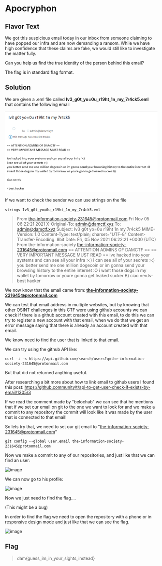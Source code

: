  # Apocryphon
 
 ## Flavor Text
 
 We got this suspicious email today in our inbox from someone claiming to have popped our infra and are now demanding a ransom. While we have high confidence that these claims are fake, we would still like to investigate the matter fully.

Can you help us find the true identity of the person behind this email?

The flag is in standard flag format.
 
 ## Solution 
 
 We are given a .eml file called **Iv3_g0t_yo=0u_r19ht_1n_my_7r4ck5.eml** that contains the following email
 
![image](https://github.com/MiguelCaputo/CTFs-writeups/blob/main/Dam%202021/Images/email.png)
 
 If we want to check the sender we can use strings on the file
 
 ```strings Iv3_g0t_yo=0u_r19ht_1n_my_7r4ck5.eml```
 
 > From the-information-society-231645@protonmail.com  Fri Nov 05 06:22:21 2021
X-Original-To: admin@damctf.xyz
To: admin@damctf.xyz
Subject: Iv3 g0t yo=0u r19ht 1n my 7r4ck5
MIME-Version: 1.0
Content-Type: text/plain; charset="UTF-8"
Content-Transfer-Encoding: 8bit
Date: Fri, 05 Nov 2021 06:22:21 +0000 (UTC)
From the-information-society <the-information-society-231645@protonmail.com>
== ATTENTION ADMINS OF DAMCTF ==
== VERY IMPORTANT MESSAGE MUST READ ==
ive hacked into your systems and can see all your infra >:)
i can see all of your secrets >:)
you better send me one million dogecoin or im gonna send your browsing history to the entire internet :O
i want those dogs in my wallet by tomorrow or youre gonna get leaked sucker B)
ciao nerds- best hacker

We now know that the email came from: **the-information-society-231645@protonmail.com** 

We can test that email address in multiple websites, but by knowing that other OSINT challenges in this CTF were using github accounts we can check if there is a github account created with this email, to do this we can try to register a new account with that email, when we do that we get an error message saying that there is already an account created with that email.

We know need to find the user that is linked to that email.

We can try using the github API like:

```
curl -i -s https://api.github.com/search/users?q=the-information-society-231645@protonmail.com
```

But that did not returned anything useful.

After researching a bit more about how to link email to github users I found this post: https://github.community/t/api-to-get-user-check-if-exists-by-email/1305/3

If we read the comment made by "belochub" we can see that he mentions that if we set our email on git to the one we want to look for and we make a commit to any repository the commit will look like it was made by the user that is connected to that email!

So lets try that, we need to set our git email to "the-information-society-231645@protonmail.com" 

```
git config --global user.email the-information-society-231645@protonmail.com
```

Now we make a commit to any of our repositories, and just like that we can find an user:

![image](https://github.com/MiguelCaputo/CTFs-writeups/blob/main/Dam%202021/Images/commit.png)

We can now go to his profile:

![image](https://github.com/MiguelCaputo/CTFs-writeups/blob/main/Dam%202021/Images/profile.png)

Now we just need to find the flag.... 

(This might be a bug)

In order to find the flag we need to open the repository with a phone or in responsive design mode and just like that we can see the flag.

![image](https://github.com/MiguelCaputo/CTFs-writeups/blob/main/Dam%202021/Images/flag.png)

## Flag

> dam{guess_im_in_your_sights_instead}
